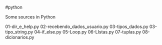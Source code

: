 #python

Some sources in Python

01-dir_e_help.py
02-recebendo_dados_usuario.py
03-tipos_dados.py
03-tipo_string.py
04-if_else.py
05-Loop.py
06-LIstas.py
07-tuplas.py
08-dicionarios.py
